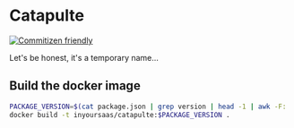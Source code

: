 # Catapulte

[![Commitizen friendly](https://img.shields.io/badge/commitizen-friendly-brightgreen.svg)](http://commitizen.github.io/cz-cli/)

Let's be honest, it's a temporary name...

## Build the docker image

```bash
PACKAGE_VERSION=$(cat package.json | grep version | head -1 | awk -F: '{ print $2 }' | sed 's/[",]//g' | tr -d '[[:space:]]')
docker build -t inyoursaas/catapulte:$PACKAGE_VERSION .
```
